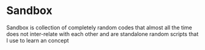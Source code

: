 # Sandbox
Sandbox is collection of completely random codes that almost all the time does not inter-relate with each other and are standalone random scripts that I use to learn an concept
